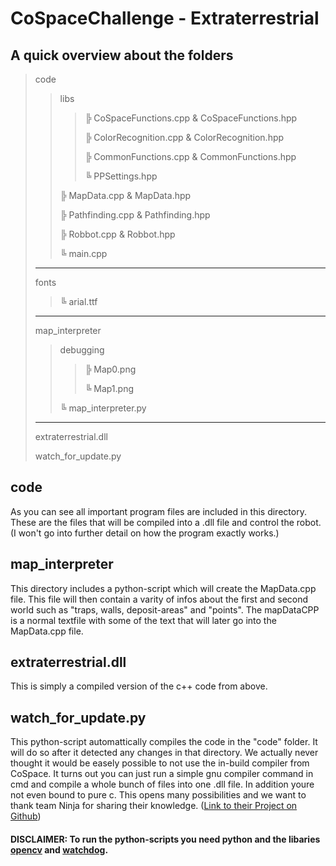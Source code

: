 # CoSpaceChallenge - Extraterrestrial

## A quick overview about the folders

> code
>> libs
>>> ╠ CoSpaceFunctions.cpp & CoSpaceFunctions.hpp
>>>
>>> ╠ ColorRecognition.cpp & ColorRecognition.hpp
>>>
>>> ╠ CommonFunctions.cpp & CommonFunctions.hpp
>>>
>>> ╚ PPSettings.hpp
>>
>> ╠ MapData.cpp & MapData.hpp
>>
>> ╠ Pathfinding.cpp & Pathfinding.hpp
>>
>> ╠ Robbot.cpp & Robbot.hpp
>>
>> ╚ main.cpp
>--------------
> fonts
>
>> ╚ arial.ttf
>
>--------------
> map_interpreter
>> debugging
>>> ╠ Map0.png
>>>
>>> ╚ Map1.png
>>
>> ╚ map_interpreter.py
>--------------
> extraterrestrial.dll
>
>  watch_for_update.py

## code

As you can see all important program files are included in this directory.
These are the files that will be compiled into a .dll file and control the robot. 
(I won't go into further detail on how the program exactly works.)

## map_interpreter

This directory includes a python-script which will create the MapData.cpp file. 
This file will then contain a varity of infos about the first and second world such as "traps, walls, deposit-areas" and "points".
The mapDataCPP is a normal textfile with some of the text that will later go into the MapData.cpp file.

## extraterrestrial.dll

This is simply a compiled version of the c++ code from above.


## watch_for_update.py

This python-script automattically compiles the code in the "code" folder. 
It will do so after it detected any changes in that directory.
We actually never thought it would be easely possible to not use the in-build compiler from CoSpace. It turns out you can just run a simple gnu compiler command in cmd and compile a whole bunch of files into one .dll file. In addition youre not even bound to pure c.
This opens many possibilities and we want to thank team Ninja for sharing their knowledge. ([Link to their Project on Github](https://github.com/2lu3/cospace2019-ninja-share))

#### DISCLAIMER: To run the python-scripts you need python and the libaries [opencv](https://pypi.org/project/opencv-python/) and [watchdog](https://pypi.org/project/watchdog/).
